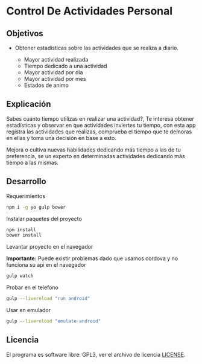 # Control De Actividades Personal

## Objetivos

* Obtener estadísticas sobre las actividades que se realiza a diario.

  * Mayor actividad realizada
  * Tiempo dedicado a una actividad
  * Mayor actividad por día
  * Mayor actividad por mes
  * Estados de animo

## Explicación

Sabes cuánto tiempo utilizas en realizar una actividad?, Te interesa obtener estadísticas y observar en que actividades inviertes tu tiempo, con esta app registra las actividades que realizas, comprueba el tiempo que te demoras en ellas y toma una decisión en base a esto.

Mejora o cultiva nuevas habilidades dedicando más tiempo a las de tu preferencia, se un experto en determinadas actividades dedicando más tiempo a las mismas.

## Desarrollo

Requerimientos
```bash
npm i -g yo gulp bower
```

Instalar paquetes del proyecto
```bash
npm install
bower install
```

Levantar proyecto en el navegador

**Importante:** Puede existir problemas dado que usamos cordova y no funciona su api en el navegador
```bash
gulp watch
```

Probar en el telefono
```bash
gulp --livereload "run android"
```

Usar en emulador
```bash
gulp --livereload "emulate android"
```

## Licencia

El programa es software libre: GPL3, ver el archivo de licencia  [LICENSE](LICENSE).
